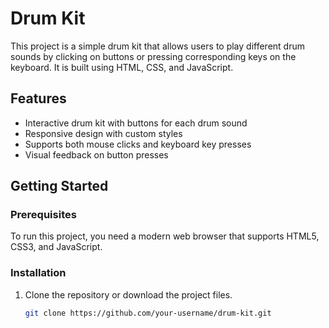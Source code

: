 # Drum Kit

This project is a simple drum kit that allows users to play different drum sounds by clicking on buttons or pressing corresponding keys on the keyboard. It is built using HTML, CSS, and JavaScript.

## Features

- Interactive drum kit with buttons for each drum sound
- Responsive design with custom styles
- Supports both mouse clicks and keyboard key presses
- Visual feedback on button presses

## Getting Started

### Prerequisites

To run this project, you need a modern web browser that supports HTML5, CSS3, and JavaScript.

### Installation

1. Clone the repository or download the project files.

   ```sh
   git clone https://github.com/your-username/drum-kit.git
